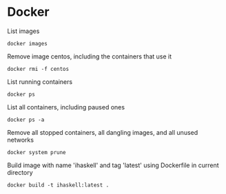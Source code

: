 # Docker

List images

    docker images
    
Remove image centos, including the containers that use it

    docker rmi -f centos

List running containers

    docker ps

List all containers, including paused ones

    docker ps -a

Remove all stopped containers, all dangling images, and all unused networks

    docker system prune

Build image with name 'ihaskell' and tag 'latest' using Dockerfile in current directory

    docker build -t ihaskell:latest .
